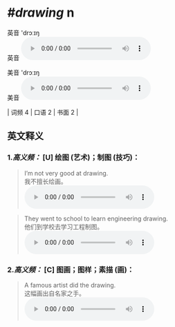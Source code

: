 # ***\#drawing*** n
英音 'drɔːɪŋ  
英音
<audio src="./media/drawing-B.aac" controls="controls"></audio>

美音 'drɔːɪŋ  
美音
<audio src="./media/drawing.aac" controls="controls"></audio>



| 词频 4 | 口语 2 | 书面 2 |  

英文释义
---
### 1.*高义频：* **[U] 绘图 (艺术)；制图 (技巧)：**  

 > I’m not very good at drawing.   
 > 我不擅长绘画。    
<audio src="./media/drawing-1.aac" controls="controls"></audio>

 > They went to school to learn engineering drawing.  
 > 他们到学校去学习工程制图。    
<audio src="./media/drawing-2.aac" controls="controls"></audio>

### 2.*高义频：* **[C] 图画；图样；素描 (画)：**  

 > A famous artist did the drawing.   
 > 这幅画出自名家之手。    
<audio src="./media/drawing-3.aac" controls="controls"></audio>


